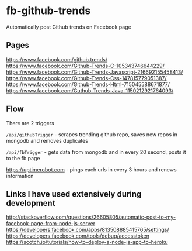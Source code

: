 # fb-github-trends
Automatically post Github trends on Facebook page


## Pages
https://www.facebook.com/github.trends/  
https://www.facebook.com/Github-Trends-C-105343746644229/  
https://www.facebook.com/Github-Trends-Javascript-216692155458413/  
https://www.facebook.com/Github-Trends-Css-147815779051387/  
https://www.facebook.com/Github-Trends-Html-715045588671877/
https://www.facebook.com/Guthub-Trends-Java-1150212921764093/

## Flow
There are 2 triggers  

`/api/githubTrigger` - scrapes trending github repo, saves new repos in mongodb and removes duplicates  

`/api/fbTrigger` - gets data from mongodb and in every 20 second, posts it to the fb page   

https://uptimerobot.com - pings each urls in every 3 hours and renews information


## Links I have used extensively during development
http://stackoverflow.com/questions/26605805/automatic-post-to-my-facebook-page-from-node-js-server  
https://developers.facebook.com/apps/813508885415765/settings/
https://developers.facebook.com/tools/debug/accesstoken  
https://scotch.io/tutorials/how-to-deploy-a-node-js-app-to-heroku

